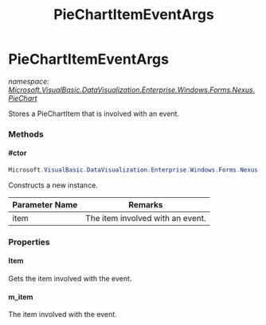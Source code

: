 ﻿---
title: PieChartItemEventArgs
---

# PieChartItemEventArgs
_namespace: [Microsoft.VisualBasic.DataVisualization.Enterprise.Windows.Forms.Nexus.PieChart](N-Microsoft.VisualBasic.DataVisualization.Enterprise.Windows.Forms.Nexus.PieChart.html)_

Stores a PieChartItem that is involved with an event.

### Methods

#### #ctor
```csharp
Microsoft.VisualBasic.DataVisualization.Enterprise.Windows.Forms.Nexus.PieChart.PieChartItemEventArgs.#ctor(Microsoft.VisualBasic.DataVisualization.Enterprise.Windows.Forms.Nexus.PieChartItem)
```
Constructs a new instance.

|Parameter Name|Remarks|
|--------------|-------|
|item|The item involved with an event.|




### Properties

#### Item
Gets the item involved with the event.
#### m_item
The item involved with the event.

